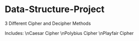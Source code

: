 # Data-Structure-Project
3 Different Cipher and Decipher Methods

Includes:
\nCaesar Cipher
\nPolybius Cipher
\nPlayfair Cipher
